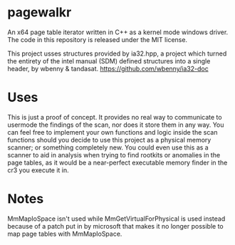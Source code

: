 # pagewalkr
An x64 page table iterator written in C++ as a kernel mode windows driver. The code in this repository is released under the MIT license. 

This project usses structures provided by ia32.hpp, a project which turned the entirety of the intel manual (SDM) defined structures into a single header, by wbenny & tandasat. https://github.com/wbenny/ia32-doc

# Uses
This is just a proof of concept. It provides no real way to communicate to usermode the findings of the scan, nor does it store them in any way. You can feel free to implement your own functions and logic inside the scan functions should you decide to use this project as a physical memory scanner; or something completely new. You could even use this as a scanner to aid in analysis when trying to find rootkits or anomalies in the page tables, as it would be a near-perfect executable memory finder in the cr3 you execute it in.

# Notes
MmMapIoSpace isn't used while MmGetVirtualForPhysical is used instead because of a patch put in by microsoft that makes it no longer possible to map page tables with MmMapIoSpace.  
